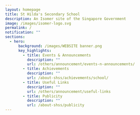 ```yaml
---
layout: homepage
title: St Hilda's Secondary School
description: An Isomer site of the Singapore Government
image: /images/isomer-logo.svg
permalink: /
notification: ""
sections:
  - hero:
      background: /images/WEBSITE banner.png
      key_highlights:
        - title: Events & Announcements
          description: ""
          url: /others/announcement/events-n-announcements/
        - title: Achievements
          description: ""
          url: /about-shss/achievements/school/
        - title: Useful Links
          description: ""
          url: /others/announcement/useful-links
        - title: Publicity
          description: ""
          url: /about-shss/publicity
---
```

